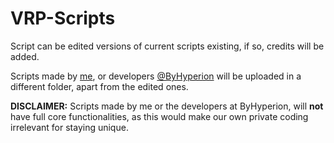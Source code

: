 # VRP-Scripts
Script can be edited versions of current scripts existing, if so, credits will be added.

Scripts made by [me](https://github.com/Phasfeldt), or developers [@ByHyperion](https://github.com/ByHyperion) will be uploaded in a different folder, apart from the edited ones.

**DISCLAIMER:** Scripts made by me or the developers at ByHyperion, will **not** have full core functionalities, as this would make our own private coding irrelevant for staying unique.
